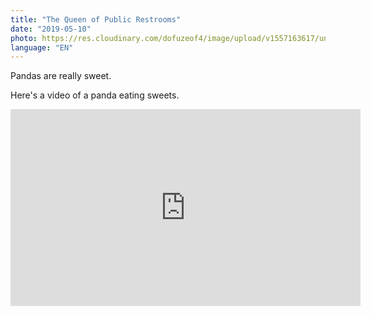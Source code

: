 ```yaml
---
title: "The Queen of Public Restrooms"
date: "2019-05-10"
photo: https://res.cloudinary.com/dofuzeof4/image/upload/v1557163617/unnamed_bli2tp.jpg
language: "EN"
---
```


Pandas are really sweet.

Here's a video of a panda eating sweets.

<iframe width="560" height="315" src="https://www.youtube.com/embed/4n0xNbfJLR8" frameborder="0" allowfullscreen></iframe>
